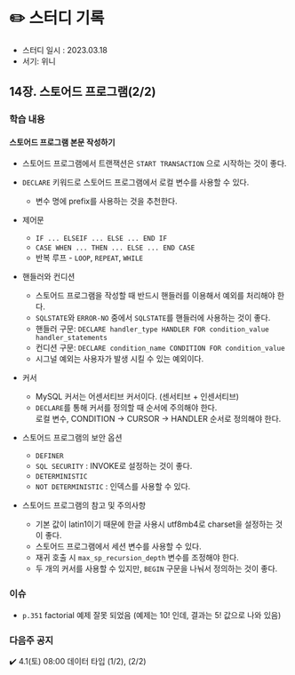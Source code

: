 # ✏️ 스터디 기록

- 스터디 일시 : 2023.03.18
- 서기: 위니

## 14장. 스토어드 프로그램(2/2)

### 학습 내용

#### 스토어드 프로그램 본문 작성하기

- 스토어드 프로그램에서 트랜잭션은 `START TRANSACTION` 으로 시작하는 것이 좋다.
- `DECLARE` 키워드로 스토어드 프로그램에서 로컬 변수를 사용할 수 있다.
    - 변수 명에 prefix를 사용하는 것을 추천한다.

- 제어문
    - `IF ... ELSEIF ... ELSE ... END IF`
    - `CASE WHEN ... THEN ... ELSE ... END CASE`
    - 반복 루프 - `LOOP`, `REPEAT`, `WHILE`

- 핸들러와 컨디션
    - 스토어드 프로그램을 작성할 때 반드시 핸들러를 이용해서 예외를 처리해야 한다.
    - `SQLSTATE`와 `ERROR-NO` 중에서 `SQLSTATE`를 핸들러에 사용하는 것이 좋다.
    -  핸들러 구문: `DECLARE handler_type HANDLER FOR condition_value handler_statements` 
    - 컨디션 구문: `DECLARE condition_name CONDITION FOR condition_value`
    - 시그널 예외는 사용자가 발생 시킬 수 있는 예외이다.

- 커서
    - MySQL 커서는 어센서티브 커서이다. (센서티브 + 인센서티브)
    - `DECLARE`를 통해 커서를 정의할 때 순서에 주의해야 한다.  
       로컬 변수, CONDITION -> CURSOR -> HANDLER 순서로 정의해야 한다.

- 스토어드 프로그램의 보안 옵션
    - `DEFINER`
    - `SQL SECURITY` : INVOKE로 설정하는 것이 좋다.
    - `DETERMINISTIC`
    - `NOT DETERMINISTIC` : 인덱스를 사용할 수 있다.

- 스토어드 프로그램의 참고 및 주의사항
    - 기본 값이 latin1이기 때문에 한글 사용시 utf8mb4로 charset을 설정하는 것이 좋다.
    - 스토어드 프로그램에서 세션 변수를 사용할 수 있다.
    - 재귀 호출 시 `max_sp_recursion_depth` 변수를 조정해야 한다.
    - 두 개의 커서를 사용할 수 있지만, `BEGIN` 구문을 나눠서 정의하는 것이 좋다.

### 이슈

- `p.351` factorial 예제 잘못 되었음 (예제는 10! 인데, 결과는 5! 값으로 나와 있음)


### 다음주 공지

✔️ 4.1(토) 08:00 데이터 타입 (1/2), (2/2)